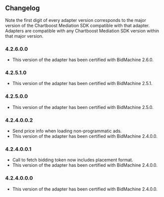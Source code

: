 ## Changelog

Note the first digit of every adapter version corresponds to the major version of the Chartboost Mediation SDK compatible with that adapter. 
Adapters are compatible with any Chartboost Mediation SDK version within that major version.

### 4.2.6.0.0
- This version of the adapter has been certified with BidMachine 2.6.0.

### 4.2.5.1.0
- This version of the adapter has been certified with BidMachine 2.5.1.

### 4.2.5.0.0
- This version of the adapter has been certified with BidMachine 2.5.0.

### 4.2.4.0.0.2
- Send price info when loading non-programmatic ads.
- This version of the adapter has been certified with BidMachine 2.4.0.0.

### 4.2.4.0.0.1
- Call to fetch bidding token now includes placement format.
- This version of the adapter has been certified with BidMachine 2.4.0.0.

### 4.2.4.0.0.0
- This version of the adapter has been certified with BidMachine 2.4.0.0.
